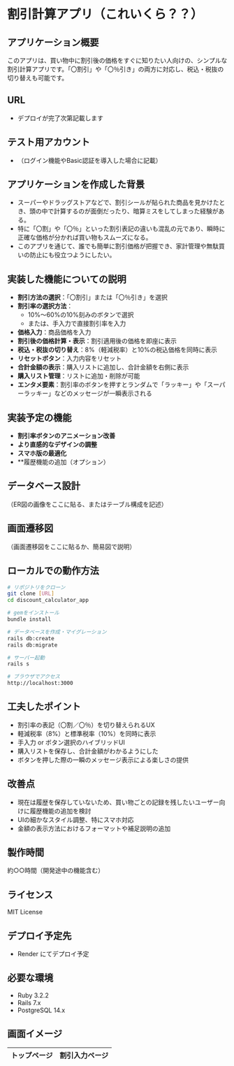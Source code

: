 # 割引計算アプリ（これいくら？？）

## アプリケーション概要

このアプリは、買い物中に割引後の価格をすぐに知りたい人向けの、シンプルな割引計算アプリです。「〇割引」や「〇％引き」の両方に対応し、税込・税抜の切り替えも可能です。

## URL

- デプロイが完了次第記載します

## テスト用アカウント

- （ログイン機能やBasic認証を導入した場合に記載）

## アプリケーションを作成した背景

- スーパーやドラッグストアなどで、割引シールが貼られた商品を見かけたとき、頭の中で計算するのが面倒だったり、暗算ミスをしてしまった経験がある。
- 特に「〇割」や「〇％」といった割引表記の違いも混乱の元であり、瞬時に正確な価格が分かれば買い物もスムーズになる。
- このアプリを通じて、誰でも簡単に割引価格が把握でき、家計管理や無駄買いの防止にも役立つようにしたい。

## 実装した機能についての説明

- **割引方法の選択**：「〇割引」または「〇％引き」を選択
- **割引率の選択方法**：
  - 10%～60%の10%刻みのボタンで選択
  - または、手入力で直接割引率を入力
- **価格入力**：商品価格を入力
- **割引後の価格計算・表示**：割引適用後の価格を即座に表示
- **税込・税抜の切り替え**：8%（軽減税率）と10%の税込価格を同時に表示
- **リセットボタン**：入力内容をリセット
- **合計金額の表示**：購入リストに追加し、合計金額を右側に表示
- **購入リスト管理**：リストに追加・削除が可能
- **エンタメ要素**：割引率のボタンを押すとランダムで「ラッキー」や「スーパーラッキー」などのメッセージが一瞬表示される

## 実装予定の機能

- **割引率ボタンのアニメーション改善**
- **より直感的なデザインの調整**
- **スマホ版の最適化**
- **履歴機能の追加（オプション）

## データベース設計

（ER図の画像をここに貼る、またはテーブル構成を記述）

## 画面遷移図

（画面遷移図をここに貼るか、簡易図で説明）

## ローカルでの動作方法

```bash
# リポジトリをクローン
git clone [URL]
cd discount_calculator_app

# gemをインストール
bundle install

# データベースを作成・マイグレーション
rails db:create
rails db:migrate

# サーバー起動
rails s

# ブラウザでアクセス
http://localhost:3000
```

## 工夫したポイント

- 割引率の表記（〇割／〇％）を切り替えられるUX
- 軽減税率（8%）と標準税率（10%）を同時に表示
- 手入力 or ボタン選択のハイブリッドUI
- 購入リストを保存し、合計金額がわかるようにした
- ボタンを押した際の一瞬のメッセージ表示による楽しさの提供

## 改善点

- 現在は履歴を保存していないため、買い物ごとの記録を残したいユーザー向けに履歴機能の追加を検討
- UIの細かなスタイル調整、特にスマホ対応
- 金額の表示方法におけるフォーマットや補足説明の追加

## 製作時間

約○○時間（開発途中の機能含む）

## ライセンス

MIT License

## デプロイ予定先

- Render にてデプロイ予定

## 必要な環境

- Ruby 3.2.2
- Rails 7.x
- PostgreSQL 14.x

## 画面イメージ

| トップページ | 割引入力ページ |
|-------------|----------------|



